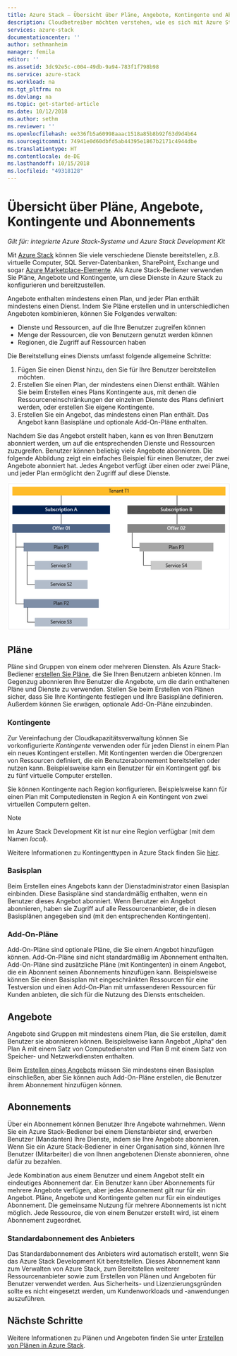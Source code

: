 ```yaml
---
title: Azure Stack – Übersicht über Pläne, Angebote, Kontingente und Abonnements | Microsoft-Dokumentation
description: Cloudbetreiber möchten verstehen, wie es sich mit Azure Stack-Plänen, -Angeboten, -Kontingenten und -Abonnements verhält.
services: azure-stack
documentationcenter: ''
author: sethmanheim
manager: femila
editor: ''
ms.assetid: 3dc92e5c-c004-49db-9a94-783f1f798b98
ms.service: azure-stack
ms.workload: na
ms.tgt_pltfrm: na
ms.devlang: na
ms.topic: get-started-article
ms.date: 10/12/2018
ms.author: sethm
ms.reviewer: ''
ms.openlocfilehash: ee336fb5a60998aaac1518a85b8b92f63d9d4b64
ms.sourcegitcommit: 74941e0d60dbfd5ab44395e1867b2171c4944dbe
ms.translationtype: HT
ms.contentlocale: de-DE
ms.lasthandoff: 10/15/2018
ms.locfileid: "49318128"
---
```

# <a name="plan-offer-quota-and-subscription-overview"></a>Übersicht über Pläne, Angebote, Kontingente und Abonnements

*Gilt für: integrierte Azure Stack-Systeme und Azure Stack Development Kit*

Mit [Azure Stack](azure-stack-poc.md) können Sie viele verschiedene Dienste bereitstellen, z.B. virtuelle Computer, SQL Server-Datenbanken, SharePoint, Exchange und sogar [Azure Marketplace-Elemente](azure-stack-marketplace-azure-items.md). Als Azure Stack-Bediener verwenden Sie Pläne, Angebote und Kontingente, um diese Dienste in Azure Stack zu konfigurieren und bereitzustellen.

Angebote enthalten mindestens einen Plan, und jeder Plan enthält mindestens einen Dienst. Indem Sie Pläne erstellen und in unterschiedlichen Angeboten kombinieren, können Sie Folgendes verwalten:

- Dienste und Ressourcen, auf die Ihre Benutzer zugreifen können
- Menge der Ressourcen, die von Benutzern genutzt werden können
- Regionen, die Zugriff auf Ressourcen haben

Die Bereitstellung eines Diensts umfasst folgende allgemeine Schritte:

1. Fügen Sie einen Dienst hinzu, den Sie für Ihre Benutzer bereitstellen möchten.
2. Erstellen Sie einen Plan, der mindestens einen Dienst enthält. Wählen Sie beim Erstellen eines Plans Kontingente aus, mit denen die Ressourceneinschränkungen der einzelnen Dienste des Plans definiert werden, oder erstellen Sie eigene Kontingente.
3. Erstellen Sie ein Angebot, das mindestens einen Plan enthält. Das Angebot kann Basispläne und optionale Add-On-Pläne enthalten.

Nachdem Sie das Angebot erstellt haben, kann es von Ihren Benutzern abonniert werden, um auf die entsprechenden Dienste und Ressourcen zuzugreifen. Benutzer können beliebig viele Angebote abonnieren. Die folgende Abbildung zeigt ein einfaches Beispiel für einen Benutzer, der zwei Angebote abonniert hat. Jedes Angebot verfügt über einen oder zwei Pläne, und jeder Plan ermöglicht den Zugriff auf diese Dienste.

![Mandantenabonnement mit Angeboten und Plänen](media/azure-stack-key-features/image4.png)

## <a name="plans"></a>Pläne

Pläne sind Gruppen von einem oder mehreren Diensten. Als Azure Stack-Bediener [erstellen Sie Pläne](azure-stack-create-plan.md), die Sie Ihren Benutzern anbieten können. Im Gegenzug abonnieren Ihre Benutzer die Angebote, um die darin enthaltenen Pläne und Dienste zu verwenden. Stellen Sie beim Erstellen von Plänen sicher, dass Sie Ihre Kontingente festlegen und Ihre Basispläne definieren. Außerdem können Sie erwägen, optionale Add-On-Pläne einzubinden.

### <a name="quotas"></a>Kontingente

Zur Vereinfachung der Cloudkapazitätsverwaltung können Sie vorkonfigurierte *Kontingente* verwenden oder für jeden Dienst in einem Plan ein neues Kontingent erstellen. Mit Kontingenten werden die Obergrenzen von Ressourcen definiert, die ein Benutzerabonnement bereitstellen oder nutzen kann. Beispielsweise kann ein Benutzer für ein Kontingent ggf. bis zu fünf virtuelle Computer erstellen.

Sie können Kontingente nach Region konfigurieren. Beispielsweise kann für einen Plan mit Computediensten in Region A ein Kontingent von zwei virtuellen Computern gelten.

>[!NOTE]
>Im Azure Stack Development Kit ist nur eine Region verfügbar (mit dem Namen *local*).

Weitere Informationen zu Kontingenttypen in Azure Stack finden Sie [hier](azure-stack-quota-types.md).

### <a name="base-plan"></a>Basisplan

Beim Erstellen eines Angebots kann der Dienstadministrator einen Basisplan einbinden. Diese Basispläne sind standardmäßig enthalten, wenn ein Benutzer dieses Angebot abonniert. Wenn Benutzer ein Angebot abonnieren, haben sie Zugriff auf alle Ressourcenanbieter, die in diesen Basisplänen angegeben sind (mit den entsprechenden Kontingenten).

### <a name="add-on-plans"></a>Add-On-Pläne

Add-On-Pläne sind optionale Pläne, die Sie einem Angebot hinzufügen können. Add-On-Pläne sind nicht standardmäßig im Abonnement enthalten. Add-On-Pläne sind zusätzliche Pläne (mit Kontingenten) in einem Angebot, die ein Abonnent seinen Abonnements hinzufügen kann. Beispielsweise können Sie einen Basisplan mit eingeschränkten Ressourcen für eine Testversion und einen Add-On-Plan mit umfassenderen Ressourcen für Kunden anbieten, die sich für die Nutzung des Diensts entscheiden.

## <a name="offers"></a>Angebote

Angebote sind Gruppen mit mindestens einem Plan, die Sie erstellen, damit Benutzer sie abonnieren können. Beispielsweise kann Angebot „Alpha“ den Plan A mit einem Satz von Computediensten und Plan B mit einem Satz von Speicher- und Netzwerkdiensten enthalten.

Beim [Erstellen eines Angebots](azure-stack-create-offer.md) müssen Sie mindestens einen Basisplan einschließen, aber Sie können auch Add-On-Pläne erstellen, die Benutzer ihrem Abonnement hinzufügen können.

## <a name="subscriptions"></a>Abonnements

Über ein Abonnement können Benutzer Ihre Angebote wahrnehmen. Wenn Sie ein Azure Stack-Bediener bei einem Dienstanbieter sind, erwerben Benutzer (Mandanten) Ihre Dienste, indem sie Ihre Angebote abonnieren. Wenn Sie ein Azure Stack-Bediener in einer Organisation sind, können Ihre Benutzer (Mitarbeiter) die von Ihnen angebotenen Dienste abonnieren, ohne dafür zu bezahlen.

Jede Kombination aus einem Benutzer und einem Angebot stellt ein eindeutiges Abonnement dar. Ein Benutzer kann über Abonnements für mehrere Angebote verfügen, aber jedes Abonnement gilt nur für ein Angebot. Pläne, Angebote und Kontingente gelten nur für ein eindeutiges Abonnement. Die gemeinsame Nutzung für mehrere Abonnements ist nicht möglich. Jede Ressource, die von einem Benutzer erstellt wird, ist einem Abonnement zugeordnet.

### <a name="default-provider-subscription"></a>Standardabonnement des Anbieters

Das Standardabonnement des Anbieters wird automatisch erstellt, wenn Sie das Azure Stack Development Kit bereitstellen. Dieses Abonnement kann zum Verwalten von Azure Stack, zum Bereitstellen weiterer Ressourcenanbieter sowie zum Erstellen von Plänen und Angeboten für Benutzer verwendet werden. Aus Sicherheits- und Lizenzierungsgründen sollte es nicht eingesetzt werden, um Kundenworkloads und -anwendungen auszuführen.

## <a name="next-steps"></a>Nächste Schritte

Weitere Informationen zu Plänen und Angeboten finden Sie unter [Erstellen von Plänen in Azure Stack](azure-stack-create-plan.md).
